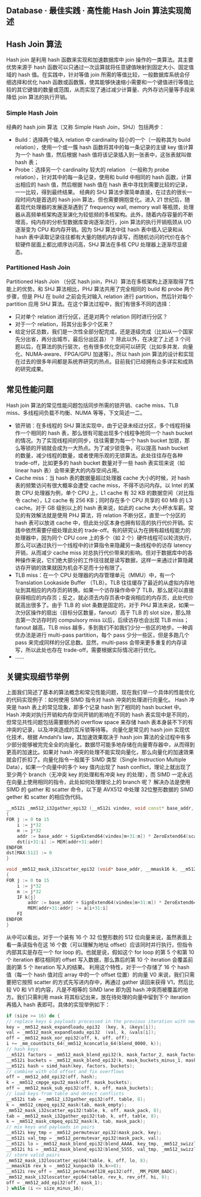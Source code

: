 ## Database · 最佳实践 · 高性能 Hash Join 算法实现简述


    
## Hash Join 算法

Hash join 是利用 hash 函数来实现和加速数据库中 join 操作的一类算法。其主要优势来源于 hash 函数可以只通过一次运算就将任意键值映射到固定大小、固定值域的 hash 值。在实践中，针对等值 join 所需的等值比较，一般数据库系统会仔细选择和优化 hash 函数或函数簇，使其能够快速缩小需要和一个键值进行等值比较的其它键值的数量或范围，从而实现了通过减少计算量、内外存访问量等手段来降低 join 算法的执行开销。  
### Simple Hash Join

经典的 hash join 算法（又称 Simple Hash Join，SHJ）包括两步：  

* Build：选择两个输入 relation 中 cardinality 较小的一个（一般称其为 build relation），使用一个或一簇 hash 函数将其中的每一条记录的主键 key 值计算为一个 hash 值，然后根据 hash 值将该记录插入到一张表中，这张表就叫做 hash 表；
* Probe：选择另一个 cardinality 较大的 relation （一般称为 probe relation），针对其中的每一条记录，使用和 build 中相同的 hash 函数，计算出相应的 hash 值，然后根据 hash 值在 hash 表中寻找到需要比较的记录，一一比较，得到最终结果。
经典的 SHJ 算法步骤简单直接，在过去的很长一段时间内是首选的 hash join 算法，但也需要拥抱变化。进入 21 世纪后，随着现代处理器的发展逐渐遇到了 frequency wall, memory wall 等瓶颈，处理器从高频单核架构逐渐演化为较低频的多核架构。此外，随着内存容量的不断增高，纯内存的分析型数据库查询逐渐流行，join 算法的执行开销瓶颈从 I/O 逐渐变为 CPU 和内存开销。因为 SHJ 算法中往 hash 表中插入记录和从 hash 表中读取记录往往都有大量的随机内存读写，而随机访问的代价在各个软硬件层面上都比顺序访问高，SHJ 算法在多核 CPU 处理器上逐渐尽显疲态。
  
### Partitioned Hash Join

Partitioned Hash Join （分区 hash join，PHJ）算法在多核架构上逐渐取得了性能上的优势。和 SHJ 算法相比，PHJ 算法共用了完全相同的 build 和 probe 两个步骤，但是 PHJ 在 build 之前会先对输入 relation 进行 partition，然后针对每个 partition 应用 SHJ 算法。在这个算法过程中，我们有很多不同的选择：  

  
* 只对单个 relation 进行分区，还是对两个 relation 同时进行分区？
* 对于一个 relation，将其分出多少个区来？
* 给定分区总数，我们是一次性全部分配完成，还是逐级完成（比如从一个国家先分出省，再分出城市，最后分出区县）？
除此以外，在决定了上述 3 个问题以后，在算法的执行层次，也有很多优化空间可以研究（比如多并发、向量化、NUMA-aware、FPGA/GPU 加速等）。所以 hash join 算法的设计和实现在过去的很多年间都是系统界研究的热点。目前我们已经拥有众多详实和成熟的研究成果。
  
## 常见性能问题

Hash join 算法的常见性能问题包括同步所需的锁开销、cache miss、TLB miss、多线程间负载不均衡、NUMA 等等，下文简述一二。  

  
* 锁开销：在多线程的 SHJ 算法实现中，由于记录未经过分区，多个线程将操作一个相同的 hash 表，那么很有可能出现多个线程争抢同一个 hash bucket 的情况。为了实现线程间的同步，往往需要为每一个 hash bucket 加锁，那么等锁的开销就会成为一大热点。为了减少锁竞争，可以提高 hash bucket 的数量，减少线程的数量，或者使用乐观的无锁算法。此处往往存在各种 trade-off，比如更多的 hash bucket 数量对于一些 hash 表实现来说（如 linear hash 表）会带来更大的内存空间占用。
* Cache miss：当 hash 表的数据量超过处理器 cache 大小的时候，对 hash 表的频繁访问有很大概率会遭受 cache miss，不得不访问内存。以 Intel 的某款 CPU 处理器为例，单个 CPU 上，L1 cache 有 32 KB 的数据空间（对比指令 cache），L2 cache 有 256 KB；同时存在多个 CPU 共享的 60 MB 的 L3 cache。对于 GB 级别以上的 hash 表来说，如此的 cache 大小杯水车薪。常见的有效解法就是使用 PHJ 算法，将 relation 不断分区，直至一个分区的 hash 表可以放进 cache 中，但此处分区本身也拥有较高的执行代价开销。实践中依然需要仔细处理此处的 trade-off。有的研究认为在拥有超线程能力的处理器中，因为同个 CPU core 上的多个（如 2 个）硬件线程可以轮流执行，那么可以通过执行一个线程中的计算指令来隐藏另一条线程中的访存 latency 开销，从而减少 cache miss 对总执行代价带来的影响。但对于数据库中的各种操作来说，它们绝大部分的工作往往就是读写数据，这样一来通过计算隐藏访存开销的效果就因为机会不足而十分有限了。
* TLB miss：在一个 CPU 处理器的内存管理单元（MMU）中，有一个 Translation Lookaside Buffer （TLB）。TLB 往往缓存了最近的从虚拟内存地址到其相应的内存页的转换。如果一个访存操作命中了 TLB，那么就可以直接获得相应的内存页；反之，就必须去内存页表中查询相应的内存页，此处代价就高出很多了。由于 TLB 的 slot 条数是固定的，对于 PHJ 算法来说，如果一次分区操作的扇出（目标分区数量，fanout）高于 TLB 的 slot size，那么除去第一次访存时的 compulsory miss 以后，后续访存也会出现 TLB miss；fanout 越高，TLB miss 越多，多到我们不如我们少分一些区的地步。一种调优办法是进行 multi-pass partition，每个 pass 少分一些区，但是多跑几个 pass 来完成同样的分区总数。显然，multi-pass 会带来更多重复的内存读写，所以此处也存在 trade-off，需要根据实际情况进行优化。
* ……
  
## 关键实现细节举例

上面我们简述了基本的算法概念和常见性能问题，现在我们举一个具体的性能优化的代码实现例子：如何使用 SIMD 指令对 hash 冲突的处理进行向量化。
Hash 冲突是 hash 表上的常见现象，即多个记录 hash 到了相同的 hash bucket 中。Hash 冲突对执行开销和内存空间开销的影响在不同的 hash 表实现中是不同的，但常见共性问题包括需要额外的 overflow space 来存储 hash 表本身装不下的有冲突的记录，以及冲突造成的互斥锁等待等。
向量化是常见的 hash join 实现优化技术，根据 Amdahl’s law，其加速效果取决于 hash join 算法的全过程中有多少部分能够被完完全全的向量化，数据尽可能多地存储在向量寄存器中，从而得到更高的加速比。如果对 hash 冲突的处理不能实现向量化，那么向量化的加速效果就会打折扣了。向量化指令一般属于 SIMD 类型（Single Instruction Multiple Data），如果一个向量中的多个 key 值内出现了 hash conflict，理论上就出现了至少两个 branch（无冲突 key 的处理和有冲突 key 的处理），而 SIMD 一定永远在向量上使用相同的指令，此处如何处理理论上的 branch 呢？
解决办法是使用 SIMD 的 gather 和 scatter 命令，以下是 AVX512 中处理 32位整形数据的 SIMD gether 和 scatter 的相应伪代码。  

```cpp
__m512i _mm512_i32gather_epi32 (__m512i vindex, void const* base_addr, int scale)
{
FOR j := 0 to 15
    i := j*32
    m := j*32
    addr := base_addr + SignExtend64(vindex[m+31:m]) * ZeroExtend64(scale) * 8
    dst[i+31:i] := MEM[addr+31:addr]
ENDFOR
dst[MAX:512] := 0
}

```

```cpp
void _mm512_mask_i32scatter_epi32 (void* base_addr, __mmask16 k, __m512i vindex, __m512i a, int scale)
{
FOR j := 0 to 15
    i := j*32
    m := j*32
    IF k[j]
        addr := base_addr + SignExtend64(vindex[m+31:m]) * ZeroExtend64(scale) * 8
        MEM[addr+31:addr] := a[i+31:i]
    FI
ENDFOR
}

```

从中可以看出，对于一个装有 16 个 32 位整形数的 512 位向量来说，虽然表面上看一条读指令在这 16 个数（可以理解为地址 offset）应该同时并行执行，但指令内部其实是存在一个 for loop 的。也就是说，假如这个 for loop 的第 5 个和第 10 个 iteration 都往相同的 offset 写入数据，那么靠后的第 10 个 iteration 会覆盖前面的第 5 个 iteration 写入的结果。
利用这个特性，对于一个存储了 16 个 hash 值（每一个 hash 值对应 array 中的一个 offset 位置）的向量 V0 来说，我们只需要把它按照 scatter 的方式先写进内存中，再通过 gather 读回来获得 V1，然后比较 V0 和 V1 的内容，凡是不相等的 SIMD lane 即为因 hash 冲突而被覆盖的地方。我们只需利用 mask 将其标记出来，放在待处理的向量中留到下个 iteration 再插入 hash 表即可。具体的实现举例如下：  

```cpp
if (size >= 16) do {
// replace keys & payloads processed in the previous iteration with new values from the memory
key = _mm512_mask_expandloadu_epi32  (key, k, &keys[i]);
val = _mm512_mask_expandloadu_epi32  (val, k, &vals[i]); 
off = _mm512_mask_xor_epi32(off, k, off, off);
i += _mm_countbits_64(_mm512_kconcatlo_64(blend_0000, k));
// hash keys
__m512i factors = _mm512_mask_blend_epi32(k, mask_factor_2, mask_factor_1);
__m512i buckets = _mm512_mask_blend_epi32(k, mask_buckets_minus_1, mask_buckets);
__m512i hash = simd_hash(key, factors, buckets);
// combine with old offset and fix overflows
off = _mm512_add_epi32(off, hash);
k = _mm512_cmpge_epu32_mask(off, mask_buckets);
off = _mm512_mask_sub_epi32(off, k, off, mask_buckets);
// load keys from table and detect conflicts
__m512i tab = _mm512_i32gather_epi32(off, table, 8);
k = _mm512_cmpeq_epi32_mask(tab, mask_empty);
_mm512_mask_i32scatter_epi32(table, k, off, mask_pack, 8);
tab = _mm512_mask_i32gather_epi32(tab, k, off, table, 8);
k = _mm512_mask_cmpeq_epi32_mask(k, tab, mask_pack);
// mix keys and payloads in pairs
__m512i key_tmp = _mm512_permutevar_epi32(mask_pack, key);
__m512i val_tmp = _mm512_permutevar_epi32(mask_pack, val);
__m512i lo = _mm512_mask_blend_epi32(blend_AAAA, key_tmp, _mm512_swizzle_epi32(val_tmp, _MM_SWIZ_REG_CDAB));
__m512i hi = _mm512_mask_blend_epi32(blend_5555, val_tmp, _mm512_swizzle_epi32(key_tmp, _MM_SWIZ_REG_CDAB));
// store valid pairs
_mm512_mask_i32loscatter_epi64(table, k, off, lo, 8);
__mmask16 rev_k = _mm512_kunpackb (k,k>>8);
__m512i rev_off = _mm512_permute4f128_epi32(off, _MM_PERM_BADC);
_mm512_mask_i32loscatter_epi64(table, rev_k, rev_off, hi, 8);
off = _mm512_add_epi32(off, mask_1);
} while (i <= size_minus_16);

```

